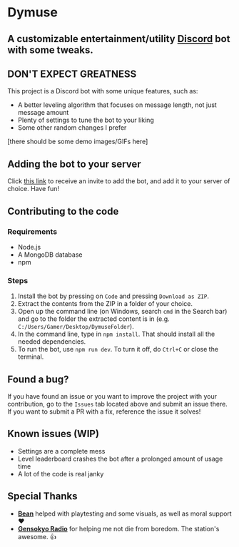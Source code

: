 # Dymuse

## A customizable entertainment/utility [Discord](https://discord.com) bot with some tweaks.

## DON'T EXPECT GREATNESS

This project is a Discord bot with some unique features, such as:

* A better leveling algorithm that focuses on message length, not just message amount
* Plenty of settings to tune the bot to your liking
* Some other random changes I prefer

[there should be some demo images/GIFs here]

## Adding the bot to your server

Click [this link](https://discord.com/api/oauth2/authorize?client_id=864115909513969675&permissions=412387494976&scope=bot%20applications.commands) to receive an invite to add the bot, and add it to your server of choice. Have fun!

## Contributing to the code

### Requirements
* Node.js
* A MongoDB database
* npm

### Steps
1. Install the bot by pressing on `Code` and pressing `Download as ZIP`.
2. Extract the contents from the ZIP in a folder of your choice.
3. Open up the command line (on Windows, search `cmd` in the Search bar) and go to the folder the extracted content is in (e.g. `C:/Users/Gamer/Desktop/DymuseFolder`).
4. In the command line, type in `npm install`. That should install all the needed dependencies.
5. To run the bot, use `npm run dev`. To turn it off, do `Ctrl+C` or close the terminal.

## Found a bug?

If you have found an issue or you want to improve the project with your contribution, go to the `Issues` tab located above and submit an issue there. If you want to submit a PR with a fix, reference the issue it solves!

## Known issues (WIP)

* Settings are a complete mess
* Level leaderboard crashes the bot after a prolonged amount of usage time
* A lot of the code is real janky

## Special Thanks

- [**Bean**](https://twitch.tv/beandhd) helped with playtesting and some visuals, as well as moral support ❤
- [**Gensokyo Radio**](https://gensokyoradio.net) for helping me not die from boredom. The station's awesome. 👍